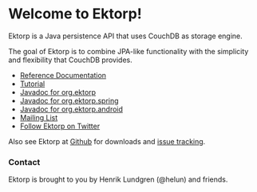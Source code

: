 # Welcome to Ektorp!
Ektorp is a Java persistence API that uses CouchDB as storage engine.

The goal of Ektorp is to combine JPA-like functionality with the simplicity and flexibility that CouchDB provides.

 * [Reference Documentation](http://ektorp.org/reference_documentation.html)
 * [Tutorial](http://ektorp.org/tutorial.html)
 * [Javadoc for org.ektorp](http://ektorp.org/javadoc/ektorp/1.2.2/)
 * [Javadoc for org.ektorp.spring](http://ektorp.org/javadoc/ektorp.spring/1.2.2/)
 * [Javadoc for org.ektorp.android](http://ektorp.org/javadoc/ektorp.android/1.2.2/)
 * [Mailing List](http://groups.google.com/group/ektorp-discuss)
 * [Follow Ektorp on Twitter](http://twitter.com/#!/org_ektorp)

Also see Ektorp at [Github](https://github.com/helun/Ektorp/) for downloads and [issue tracking](https://github.com/helun/Ektorp/issues).

### Contact
Ektorp is brought to you by Henrik Lundgren (@helun) and friends.
